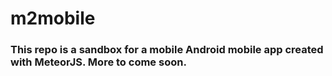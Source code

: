 # m2mobile
### This repo is a sandbox for a mobile Android mobile app created with MeteorJS. More to come soon.
